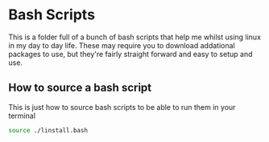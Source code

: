 # Bash Scripts
This is a folder full of a bunch of bash scripts that help me whilst using linux in my day to day life.  These may require you to download addational packages to use, but they're fairly straight forward and easy to setup and use.

## How to source a bash script
This is just how to source bash scripts to be able to run them in your terminal

```bash
source ./linstall.bash
```
